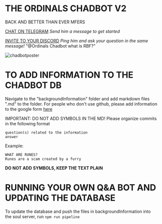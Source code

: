 # THE ORDINALS CHADBOT V2
BACK AND BETTER THAN EVER MFERS

[CHAT ON TELEGRAM](https://t.me/ordinalschad_bot)
*Send him a message to get started*

[INVITE TO YOUR DISCORD](https://discord.com/oauth2/authorize?client_id=1133344551822688396)
*Ping him and ask your question in the same message!* "@Ordinals Chadbot what is RBF?"

![chadbotposter](https://github.com/kingbootoshi/chadbot-v2/assets/127834715/dc6f6cca-6d05-4c71-865b-9c67f38d888a)

# TO ADD INFORMATION TO THE CHADBOT DB
Navigate to the "backgroundInformation" folder and add markdown files ".md" to the folder.
For people who don't use github, please add information to the google form [here](https://forms.gle/5XAFWu7AHsrtdEA98)

IMPORTANT: DO NOT ADD SYMBOLS IN THE MD! Please organize commits in the following format
```
question(s) related to the information
answer
```

Example:
```
WHAT ARE RUNES?
Runes are a scam created by a furry
```

**DO NOT ADD SYMBOLS, KEEP THE TEXT PLAIN**

# RUNNING YOUR OWN Q&A BOT AND UPDATING THE DATABASE
To update the database and push the files in backgroundInformation into the soul server, run
```npm run pipeline```

